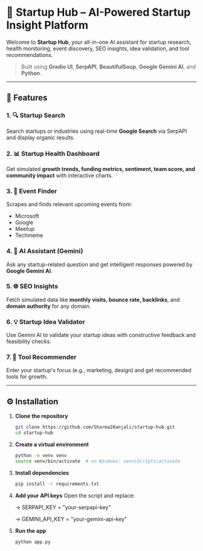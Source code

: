 # 🚀 Startup Hub – AI-Powered Startup Insight Platform

Welcome to **Startup Hub**, your all-in-one AI assistant for startup research, health monitoring, event discovery, SEO insights, idea validation, and tool recommendations.

> Built using **Gradio UI**, **SerpAPI**, **BeautifulSoup**, **Google Gemini AI**, and **Python**.

---

## 🌟 Features

### 1. 🔍 Startup Search
Search startups or industries using real-time **Google Search** via SerpAPI and display organic results.

### 2. 📊 Startup Health Dashboard
Get simulated **growth trends, funding metrics, sentiment, team score, and community impact** with interactive charts.

### 3. 🎫 Event Finder
Scrapes and finds relevant upcoming events from:
- Microsoft
- Google
- Meetup
- Techmeme

### 4. 🤖 AI Assistant (Gemini)
Ask any startup-related question and get intelligent responses powered by **Google Gemini AI**.

### 5. 🌐 SEO Insights
Fetch simulated data like **monthly visits, bounce rate, backlinks**, and **domain authority** for any domain.

### 6. 💡 Startup Idea Validator
Use Gemini AI to validate your startup ideas with constructive feedback and feasibility checks.

### 7. 🧰 Tool Recommender
Enter your startup's focus (e.g., marketing, design) and get recommended tools for growth.

---

## ⚙️ Installation

1. **Clone the repository**
   ```bash
   git clone https://github.com/Sharma28anjali/startup-hub.git
   cd startup-hub


2. **Create a virtual environment**
   ```bash
   python -m venv venv
   source venv/bin/activate  # on Windows: venv\Scripts\activate


3. **Install dependencies**
   ```bash
   pip install -r requirements.txt


4. **Add your API keys**
Open the script and replace:

      -> SERPAPI_KEY = "your-serpapi-key"

      -> GEMINI_API_KEY = "your-gemini-api-key"


5. **Run the app**

    ```bash
    python app.py
